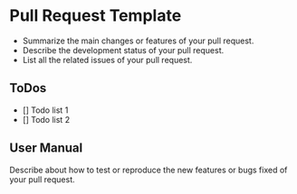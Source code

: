# Pull Request Template
- Summarize the main changes or features of your pull request.
- Describe the development status of your pull request.
- List all the related issues of your pull request.

## ToDos
- [] Todo list 1
- [] Todo list 2

## User Manual
Describe about how to test or reproduce the new features or bugs fixed of your pull request.